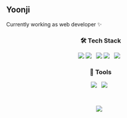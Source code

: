 ## Yoonji

Currently working as web developer ✨

<h3 align="center"><b>🛠 Tech Stack</b></h3>
<p align="center">
<img src="https://img.shields.io/badge/Vue.js-4FC08D?style=flat-square&logo=Vue.js&logoColor=white"/></a>
<img src="https://img.shields.io/badge/javascript-F7DF1E?style=flat-square&logo=JavaScript&logoColor=white"/></a> &nbsp
<img src="https://img.shields.io/badge/Java-e39402?style=flat-square&logo=Java&logoColor=white"/>
<img src="https://img.shields.io/badge/MySQL-4479A1?style=flat-square&logo=MySQL&logoColor=white"/> &nbsp
<img src="https://img.shields.io/badge/Amazon AWS-232F3E?style=flat-square&logo=Amazon%20AWS&logoColor=white"/></a> &nbsp
</p>

<h3 align="center"><b>🔧 Tools </b></h3>
<p align="center">
<img src="https://img.shields.io/badge/Notion-4C0B5F?style=flat-square&logo=Notion&logoColor=white"/></a> &nbsp 
<img src="https://img.shields.io/badge/Slack-61210B?style=flat-square&logo=Slack&logoColor=white"/></a> &nbsp 
</p> </br>
<p align="center">
  <img src="https://github-readme-stats.vercel.app/api?username=yoonjishin98&show_icons=true&theme=radical"/></a> &nbsp 
</p>
